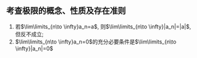 ## 考查极限的概念、性质及存在准则
1. 若$\lim\limits_{n\to \infty}a_n=a$, 则$\lim\limits_{n\to \infty}|a_n|=|a|$, 但反不成立;
2. $\lim\limits_{n\to \infty}a_n=0$的充分必要条件是$\lim\limits_{n\to \infty}|a_n|=0$

